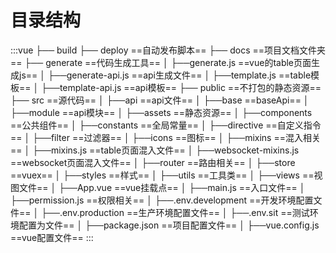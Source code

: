 #  目录结构
:::vue
├── build
├── deploy ==自动发布脚本==
├── docs ==项目文档文件夹==
├── generate ==代码生成工具==
│   ├──generate.js ==vue的table页面生成js==
│   ├──generate-api.js ==api生成文件==
│   ├──template.js ==table模板==
│   ├──template-api.js ==api模板==
├── public ==不打包的静态资源==
├── src ==源代码==
│   ├──api ==api文件==
│        ├──base ==baseApi==
│        ├──module ==api模块==
│   ├──assets ==静态资源==
│   ├──components ==公共组件==
│   ├──constants ==全局常量==
│   ├──directive ==自定义指令==
│   ├──filter ==过滤器==
│   ├──icons ==图标==
│   ├──mixins ==混入相关==
│        ├──mixins.js ==table页面混入文件==
│        ├──websocket-mixins.js ==websocket页面混入文件==
│   ├──router ==路由相关==
│   ├──store ==vuex==
│   ├──styles ==样式==
│   ├──utils ==工具类==
│   ├──views ==视图文件==
│   ├──App.vue ==vue挂载点==
│   ├──main.js ==入口文件==
│   ├──permission.js ==权限相关==
│   ├──.env.development ==开发环境配置文件==
│   ├──.env.production ==生产环境配置文件==
│   ├──.env.sit ==测试环境配置为文件==
│   ├──package.json ==项目配置文件==
│   ├──vue.config.js ==vue配置文件==
:::